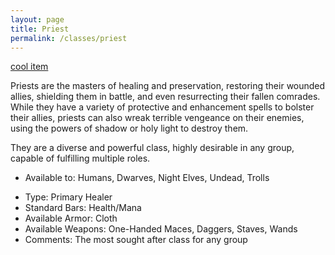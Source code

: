 ```yaml
---
layout: page
title: Priest
permalink: /classes/priest
---
```

[cool item](https://www.wowhead.com/item=31015)

Priests are the masters of healing and preservation, restoring their wounded allies, shielding them in battle, and even resurrecting their fallen comrades. While they have a variety of protective and enhancement spells to bolster their allies, priests can also wreak terrible vengeance on their enemies, using the powers of shadow or holy light to destroy them. 

They are a diverse and powerful class, highly desirable in any group, capable of fulfilling multiple roles.
	
+ Available to: Humans, Dwarves, Night Elves, Undead, Trolls
- Type: Primary Healer
- Standard Bars: Health/Mana
- Available Armor: Cloth
- Available Weapons:  One-Handed Maces,  Daggers,  Staves,  Wands
- Comments: The most sought after class for any group

